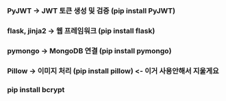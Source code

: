 ### PyJWT → JWT 토큰 생성 및 검증 (pip install PyJWT)

### flask, jinja2 → 웹 프레임워크 (pip install flask)

### pymongo → MongoDB 연결 (pip install pymongo)

### Pillow → 이미지 처리 (pip install pillow) <- 이거 사용안해서 지울게요 

### pip install bcrypt
